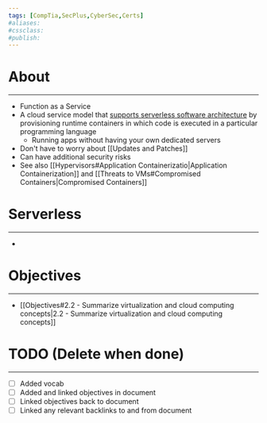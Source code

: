 ```yaml
---
tags: [CompTia,SecPlus,CyberSec,Certs]
#aliases:
#cssclass:
#publish:
---
```


# About
---
- Function as a Service
- A cloud service model that <u>supports serverless software architecture</u> by provisioning runtime containers in which code is executed in a particular programming language
	- Running apps without having your own dedicated servers
- Don't have to worry about [[Updates and Patches]]
- Can have additional security risks
- See also [[Hypervisors#Application Containerizatio|Application Containerization]] and [[Threats to VMs#Compromised Containers|Compromised Containers]]

# Serverless
---
- 

# Objectives
---
- [[Objectives#2.2 - Summarize virtualization and cloud computing concepts|2.2 - Summarize virtualization and cloud computing concepts]]

# TODO (Delete when done)
---
- [ ] Added vocab
- [ ] Added and linked objectives in document
- [ ] Linked objectives back to document
- [ ] Linked any relevant backlinks to and from document